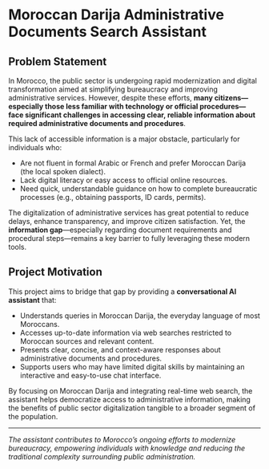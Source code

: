 # Moroccan Darija Administrative Documents Search Assistant

## Problem Statement

In Morocco, the public sector is undergoing rapid modernization and digital transformation aimed at simplifying bureaucracy and improving administrative services. However, despite these efforts, **many citizens—especially those less familiar with technology or official procedures—face significant challenges in accessing clear, reliable information about required administrative documents and procedures**.

This lack of accessible information is a major obstacle, particularly for individuals who:

- Are not fluent in formal Arabic or French and prefer Moroccan Darija (the local spoken dialect).  
- Lack digital literacy or easy access to official online resources.  
- Need quick, understandable guidance on how to complete bureaucratic processes (e.g., obtaining passports, ID cards, permits).  

The digitalization of administrative services has great potential to reduce delays, enhance transparency, and improve citizen satisfaction. Yet, the **information gap**—especially regarding document requirements and procedural steps—remains a key barrier to fully leveraging these modern tools.

## Project Motivation

This project aims to bridge that gap by providing a **conversational AI assistant** that:

- Understands queries in Moroccan Darija, the everyday language of most Moroccans.  
- Accesses up-to-date information via web searches restricted to Moroccan sources and relevant content.  
- Presents clear, concise, and context-aware responses about administrative documents and procedures.  
- Supports users who may have limited digital skills by maintaining an interactive and easy-to-use chat interface.

By focusing on Moroccan Darija and integrating real-time web search, the assistant helps democratize access to administrative information, making the benefits of public sector digitalization tangible to a broader segment of the population.

---

*The assistant contributes to Morocco’s ongoing efforts to modernize bureaucracy, empowering individuals with knowledge and reducing the traditional complexity surrounding public administration.*
